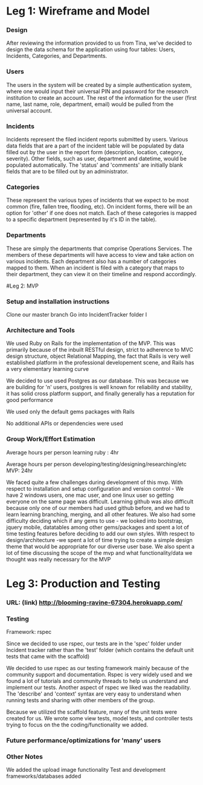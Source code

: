 # Leg 1: Wireframe and Model

### Design
After reviewing the information provided to us from Tina, we've decided to design the data schema for the application using four tables: Users, Incidents, Categories, and Departments.

### Users
The users in the system will be created by a simple authentication system, where one would input their universal PIN and password for the research institution to create an account. The rest of the information for the user (first name, last name, role, department, email) would be pulled from the universal account.

### Incidents
Incidents represent the filed incident reports submitted by users. Various data fields that are a part of the incident table will be populated by data filled out by the user in the report form (description, location, category, severity). Other fields, such as user, department and datetime, would be populated automatically. The 'status' and 'comments' are initially blank fields that are to be filled out by an administrator.

### Categories
These represent the various types of incidents that we expect to be most common (fire, fallen tree, flooding, etc). On incident forms, there will be an option for 'other' if one does not match. Each of these categories is mapped to a specific department (represented by it's ID in the table).

### Departments
These are simply the departments that comprise Operations Services. The members of these departments will have access to view and take action on various incidents. Each department also has a number of categories mapped to them. When an incident is filed with a category that maps to their department, they can view it on their timeline and respond accordingly.



#Leg 2: MVP

### Setup and installation instructions
Clone our master branch
Go into IncidentTracker folder
I


### Architecture and Tools
We used Ruby on Rails for the implementation of the MVP.  This was primarily because of the inbuilt RESTful design, strict to adherence to MVC design structure, object Relational Mapping, the fact that Rails is very well established platform in the professional developement scene, and Rails has a very elementary learning curve
    
    
We decided to use used Postgres as our database.  This was because we are building for 'n' users, postgres is well known for reliability and stability, it has solid cross platform support, and finally generally has a reputation for good performance
    
We used only the default gems packages with Rails

No additional APIs or dependencies were used

### Group Work/Effort Estimation
Average hours per person learning ruby : 4hr

Average hours per person developing/testing/designing/researching/etc MVP: 24hr

We faced quite a few challenges during development of this mvp. With respect to installation and setup configuration and version control - We have 2 windows users, one mac user, and one linux user so getting everyone on the same page was difficult.  Learning github was also difficult because only one of our members had used github before, and we had to learn learning branching, merging, and all other features.  We also had some difficulty deciding which if any gems to use - we looked into bootstrap, jquery mobile, datatables among other gems/packages and spent a lot of time testing features before deciding to add our own styles. With respect to design/architecture -we spent a lot of time trying to create a simple design theme that would be appropriate for our diverse user base.  We also spent a lot of time discussing the scope of the mvp and what functionality/data we thought was really necessary for the MVP

# Leg 3: Production and Testing

### URL: (link) http://blooming-ravine-67304.herokuapp.com/

### Testing
Framework: rspec

Since we decided to use rspec, our tests are in the 'spec' folder under Incident tracker rather than the 'test' folder (which contains the default unit tests that came with the scaffold)

We decided to use rspec as our testing framework mainly because of the community support and documentation.  Rspec is very widely used and we found a lot of tutorials and community threads to help us understand and implement our tests.  Another aspect of rspec we liked was the readability.  The 'describe' and 'context' syntax are very easy to understand when running tests and sharing with other members of the group.    

Because we utilized the scaffold feature, many of the unit tests were created for us.  We wrote some view tests, model tests, and controller tests trying to focus on the the coding/functionality we added. 

### Future performance/optimizations for 'many' users


### Other Notes
We added the upload image functionality
Test and development frameworks/databases added


    
    


